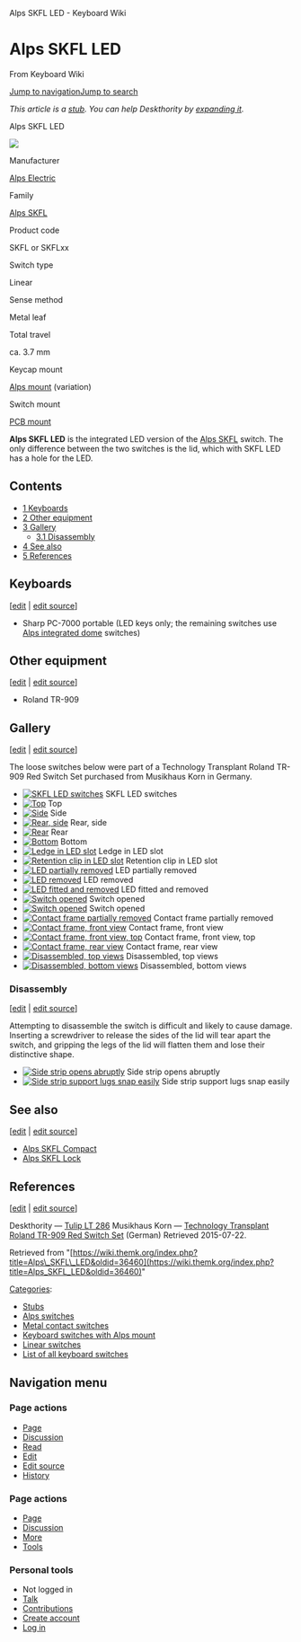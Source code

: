 Alps SKFL LED - Keyboard Wiki

Alps SKFL LED
=============

From Keyboard Wiki 

[Jump to navigation](https://wiki.themk.org/index.php/Alps_SKFL_LED#column-one)[Jump to search](https://wiki.themk.org/index.php/Alps_SKFL_LED#searchInput)

*This article is a [stub](https://wiki.themk.org/index.php/Deskthority:stub "Deskthority:stub"). You can help Deskthority by [expanding it](https://wiki.themk.org/index.php?title=Alps_SKFL_LED&action=edit).*

Alps SKFL LED

[![](https://wiki.themk.org/images/thumb/9/9c/Alps_SKFL_LED_--_angled_view.jpg/500px-Alps_SKFL_LED_--_angled_view.jpg)](https://wiki.themk.org/index.php/File:Alps_SKFL_LED_--_angled_view.jpg)

Manufacturer

[Alps Electric](https://wiki.themk.org/index.php/Alps_Electric "Alps Electric")

Family

[Alps SKFL](https://wiki.themk.org/index.php/Alps_SKFL "Alps SKFL")

Product code

SKFL or SKFLxx

Switch type

Linear

Sense method

Metal leaf

Total travel

ca. 3.7 mm

Keycap mount

[Alps mount](https://wiki.themk.org/index.php/Alps_mount "Alps mount") (variation)

Switch mount

[PCB mount](https://wiki.themk.org/index.php/PCB_mount "PCB mount")

**Alps SKFL LED** is the integrated LED version of the [Alps SKFL](https://wiki.themk.org/index.php/Alps_SKFL "Alps SKFL") switch. The only difference between the two switches is the lid, which with SKFL LED has a hole for the LED.

Contents
--------

*   [1  Keyboards](https://wiki.themk.org/index.php/Alps_SKFL_LED#Keyboards)
*   [2  Other equipment](https://wiki.themk.org/index.php/Alps_SKFL_LED#Other_equipment)
*   [3  Gallery](https://wiki.themk.org/index.php/Alps_SKFL_LED#Gallery)
    *   [3.1  Disassembly](https://wiki.themk.org/index.php/Alps_SKFL_LED#Disassembly)
*   [4  See also](https://wiki.themk.org/index.php/Alps_SKFL_LED#See_also)
*   [5  References](https://wiki.themk.org/index.php/Alps_SKFL_LED#References)

Keyboards
---------

\[[edit](https://wiki.themk.org/index.php?title=Alps_SKFL_LED&veaction=edit&section=1 "Edit section: Keyboards") | [edit source](https://wiki.themk.org/index.php?title=Alps_SKFL_LED&action=edit&section=1 "Edit section's source code: Keyboards")\]

*   Sharp PC-7000 portable (LED keys only; the remaining switches use [Alps integrated dome](https://wiki.themk.org/index.php/Alps_integrated_dome "Alps integrated dome") switches)<ref name="Sharp-PC-7000" />

Other equipment
---------------

\[[edit](https://wiki.themk.org/index.php?title=Alps_SKFL_LED&veaction=edit&section=2 "Edit section: Other equipment") | [edit source](https://wiki.themk.org/index.php?title=Alps_SKFL_LED&action=edit&section=2 "Edit section's source code: Other equipment")\]

*   Roland TR-909<ref name="Roland\_TR909" />

Gallery
-------

\[[edit](https://wiki.themk.org/index.php?title=Alps_SKFL_LED&veaction=edit&section=3 "Edit section: Gallery") | [edit source](https://wiki.themk.org/index.php?title=Alps_SKFL_LED&action=edit&section=3 "Edit section's source code: Gallery")\]

The loose switches below were part of a Technology Transplant Roland TR-909 Red Switch Set purchased from Musikhaus Korn in Germany.

*   [![SKFL LED switches](https://wiki.themk.org/images/thumb/5/58/Alps_SKFL_LED_--_assorted.jpg/499px-Alps_SKFL_LED_--_assorted.jpg)](https://wiki.themk.org/index.php/File:Alps_SKFL_LED_--_assorted.jpg "SKFL LED switches") SKFL LED switches 
*   [![Top](https://wiki.themk.org/images/thumb/9/9c/Alps_SKFL_LED_--_angled_view.jpg/499px-Alps_SKFL_LED_--_angled_view.jpg)](https://wiki.themk.org/index.php/File:Alps_SKFL_LED_--_angled_view.jpg "Top") Top 
*   [![Side](https://wiki.themk.org/images/thumb/a/a6/Alps_SKFL_LED_--_side.jpg/499px-Alps_SKFL_LED_--_side.jpg)](https://wiki.themk.org/index.php/File:Alps_SKFL_LED_--_side.jpg "Side") Side 
*   [![Rear, side](https://wiki.themk.org/images/thumb/6/63/Alps_SKFL_LED_--_rear_angled_view.jpg/499px-Alps_SKFL_LED_--_rear_angled_view.jpg)](https://wiki.themk.org/index.php/File:Alps_SKFL_LED_--_rear_angled_view.jpg "Rear, side") Rear, side 
*   [![Rear](https://wiki.themk.org/images/thumb/a/a5/Alps_SKFL_LED_--_rear_view.jpg/499px-Alps_SKFL_LED_--_rear_view.jpg)](https://wiki.themk.org/index.php/File:Alps_SKFL_LED_--_rear_view.jpg "Rear") Rear 
*   [![Bottom](https://wiki.themk.org/images/thumb/c/c4/Alps_SKFL_LED_--_bottom_view.jpg/499px-Alps_SKFL_LED_--_bottom_view.jpg)](https://wiki.themk.org/index.php/File:Alps_SKFL_LED_--_bottom_view.jpg "Bottom") Bottom 
*   [![Ledge in LED slot](https://wiki.themk.org/images/thumb/b/be/Alps_SKFL_LED_--_LED_slot_with_ledge.jpg/499px-Alps_SKFL_LED_--_LED_slot_with_ledge.jpg)](https://wiki.themk.org/index.php/File:Alps_SKFL_LED_--_LED_slot_with_ledge.jpg "Ledge in LED slot") Ledge in LED slot 
*   [![Retention clip in LED slot](https://wiki.themk.org/images/thumb/1/14/Alps_SKFL_LED_--_LED_slot_with_retention_clip.jpg/499px-Alps_SKFL_LED_--_LED_slot_with_retention_clip.jpg)](https://wiki.themk.org/index.php/File:Alps_SKFL_LED_--_LED_slot_with_retention_clip.jpg "Retention clip in LED slot") Retention clip in LED slot 
*   [![LED partially removed](https://wiki.themk.org/images/thumb/1/19/Alps_SKFL_LED_--_bottom_view_with_LED_partially_removed.jpg/499px-Alps_SKFL_LED_--_bottom_view_with_LED_partially_removed.jpg)](https://wiki.themk.org/index.php/File:Alps_SKFL_LED_--_bottom_view_with_LED_partially_removed.jpg "LED partially removed") LED partially removed 
*   [![LED removed](https://wiki.themk.org/images/thumb/1/18/Alps_SKFL_LED_--_bottom_view_with_LED_removed.jpg/499px-Alps_SKFL_LED_--_bottom_view_with_LED_removed.jpg)](https://wiki.themk.org/index.php/File:Alps_SKFL_LED_--_bottom_view_with_LED_removed.jpg "LED removed") LED removed 
*   [![LED fitted and removed](https://wiki.themk.org/images/thumb/8/8c/Alps_SKFL_LED_--_LED_fitted_vs_removed.jpg/499px-Alps_SKFL_LED_--_LED_fitted_vs_removed.jpg)](https://wiki.themk.org/index.php/File:Alps_SKFL_LED_--_LED_fitted_vs_removed.jpg "LED fitted and removed") LED fitted and removed 
*   [![Switch opened](https://wiki.themk.org/images/thumb/e/e2/Alps_SKFL_LED_--_opened.jpg/499px-Alps_SKFL_LED_--_opened.jpg)](https://wiki.themk.org/index.php/File:Alps_SKFL_LED_--_opened.jpg "Switch opened") Switch opened 
*   [![Switch opened](https://wiki.themk.org/images/thumb/d/df/Alps_SKFL_LED_--_opened%2C_from_rear.jpg/499px-Alps_SKFL_LED_--_opened%2C_from_rear.jpg)](https://wiki.themk.org/index.php/File:Alps_SKFL_LED_--_opened,_from_rear.jpg "Switch opened") Switch opened 
*   [![Contact frame partially removed](https://wiki.themk.org/images/thumb/e/e7/Alps_SKFL_LED_--_contact_frame_partially_removed.jpg/499px-Alps_SKFL_LED_--_contact_frame_partially_removed.jpg)](https://wiki.themk.org/index.php/File:Alps_SKFL_LED_--_contact_frame_partially_removed.jpg "Contact frame partially removed") Contact frame partially removed 
*   [![Contact frame, front view](https://wiki.themk.org/images/thumb/1/16/Alps_SKFL_--_contact_frame%2C_front.jpg/499px-Alps_SKFL_--_contact_frame%2C_front.jpg)](https://wiki.themk.org/index.php/File:Alps_SKFL_--_contact_frame,_front.jpg "Contact frame, front view") Contact frame, front view 
*   [![Contact frame, front view, top](https://wiki.themk.org/images/thumb/4/45/Alps_SKFL_--_contact_frame%2C_front_top.jpg/497px-Alps_SKFL_--_contact_frame%2C_front_top.jpg)](https://wiki.themk.org/index.php/File:Alps_SKFL_--_contact_frame,_front_top.jpg "Contact frame, front view, top") Contact frame, front view, top 
*   [![Contact frame, rear view](https://wiki.themk.org/images/thumb/a/a7/Alps_SKFL_--_contact_frame%2C_rear.jpg/499px-Alps_SKFL_--_contact_frame%2C_rear.jpg)](https://wiki.themk.org/index.php/File:Alps_SKFL_--_contact_frame,_rear.jpg "Contact frame, rear view") Contact frame, rear view 
*   [![Disassembled, top views](https://wiki.themk.org/images/thumb/d/d0/Alps_SKFL_LED_--_disassembled%2C_top_views.jpg/499px-Alps_SKFL_LED_--_disassembled%2C_top_views.jpg)](https://wiki.themk.org/index.php/File:Alps_SKFL_LED_--_disassembled,_top_views.jpg "Disassembled, top views") Disassembled, top views 
*   [![Disassembled, bottom views](https://wiki.themk.org/images/thumb/0/05/Alps_SKFL_LED_--_disassembled%2C_bottom_views.jpg/499px-Alps_SKFL_LED_--_disassembled%2C_bottom_views.jpg)](https://wiki.themk.org/index.php/File:Alps_SKFL_LED_--_disassembled,_bottom_views.jpg "Disassembled, bottom views") Disassembled, bottom views 

### Disassembly

\[[edit](https://wiki.themk.org/index.php?title=Alps_SKFL_LED&veaction=edit&section=4 "Edit section: Disassembly") | [edit source](https://wiki.themk.org/index.php?title=Alps_SKFL_LED&action=edit&section=4 "Edit section's source code: Disassembly")\]

Attempting to disassemble the switch is difficult and likely to cause damage. Inserting a screwdriver to release the sides of the lid will tear apart the switch, and gripping the legs of the lid will flatten them and lose their distinctive shape.

*   [![Side strip opens abruptly](https://wiki.themk.org/images/thumb/7/7e/Alps_SKFL_LED_--_switch_open_damage_1.jpg/499px-Alps_SKFL_LED_--_switch_open_damage_1.jpg)](https://wiki.themk.org/index.php/File:Alps_SKFL_LED_--_switch_open_damage_1.jpg "Side strip opens abruptly") Side strip opens abruptly 
*   [![Side strip support lugs snap easily](https://wiki.themk.org/images/thumb/5/53/Alps_SKFL_LED_--_switch_open_damage_2.jpg/499px-Alps_SKFL_LED_--_switch_open_damage_2.jpg)](https://wiki.themk.org/index.php/File:Alps_SKFL_LED_--_switch_open_damage_2.jpg "Side strip support lugs snap easily") Side strip support lugs snap easily 

See also
--------

\[[edit](https://wiki.themk.org/index.php?title=Alps_SKFL_LED&veaction=edit&section=5 "Edit section: See also") | [edit source](https://wiki.themk.org/index.php?title=Alps_SKFL_LED&action=edit&section=5 "Edit section's source code: See also")\]

*   [Alps SKFL Compact](https://wiki.themk.org/index.php/Alps_SKFL_Compact "Alps SKFL Compact")
*   [Alps SKFL Lock](https://wiki.themk.org/index.php/Alps_SKFL_Lock "Alps SKFL Lock")

References
----------

\[[edit](https://wiki.themk.org/index.php?title=Alps_SKFL_LED&veaction=edit&section=6 "Edit section: References") | [edit source](https://wiki.themk.org/index.php?title=Alps_SKFL_LED&action=edit&section=6 "Edit section's source code: References")\]

<references> <ref name="Sharp-PC-7000">Deskthority — [Tulip LT 286](http://deskthority.net/photos-videos-f8/tulip-lt-286-t6566.html)</ref> <ref name="Roland\_TR909">Musikhaus Korn — [Technology Transplant Roland TR-909 Red Switch Set](https://www.musikhaus-korn.de/de/Technology-Transplant-Roland-TR-909-Red-Switch-Set.html) (German) Retrieved 2015-07-22.</ref> </references>

Retrieved from "[https://wiki.themk.org/index.php?title=Alps\_SKFL\_LED&oldid=36460](https://wiki.themk.org/index.php?title=Alps_SKFL_LED&oldid=36460)"

[Categories](https://wiki.themk.org/index.php/Special:Categories "Special:Categories"):

*   [Stubs](https://wiki.themk.org/index.php/Category:Stubs "Category:Stubs")
*   [Alps switches](https://wiki.themk.org/index.php/Category:Alps_switches "Category:Alps switches")
*   [Metal contact switches](https://wiki.themk.org/index.php/Category:Metal_contact_switches "Category:Metal contact switches")
*   [Keyboard switches with Alps mount](https://wiki.themk.org/index.php/Category:Keyboard_switches_with_Alps_mount "Category:Keyboard switches with Alps mount")
*   [Linear switches](https://wiki.themk.org/index.php/Category:Linear_switches "Category:Linear switches")
*   [List of all keyboard switches](https://wiki.themk.org/index.php/Category:List_of_all_keyboard_switches "Category:List of all keyboard switches")

Navigation menu
---------------

### Page actions

*   [Page](https://wiki.themk.org/index.php/Alps_SKFL_LED "View the content page [c]")
*   [Discussion](https://wiki.themk.org/index.php?title=Talk:Alps_SKFL_LED&action=edit&redlink=1 "Discussion about the content page (page does not exist) [t]")
*   [Read](https://wiki.themk.org/index.php/Alps_SKFL_LED)
*   [Edit](https://wiki.themk.org/index.php?title=Alps_SKFL_LED&veaction=edit "Edit this page [v]")
*   [Edit source](https://wiki.themk.org/index.php?title=Alps_SKFL_LED&action=edit "Edit the source code of this page [e]")
*   [History](https://wiki.themk.org/index.php?title=Alps_SKFL_LED&action=history "Past revisions of this page [h]")

### Page actions

*   [Page](https://wiki.themk.org/index.php/Alps_SKFL_LED "Page")
*   [Discussion](https://wiki.themk.org/index.php?title=Talk:Alps_SKFL_LED&action=edit&redlink=1 " (page does not exist)")
*   [More](https://wiki.themk.org/index.php/Alps_SKFL_LED#p-cactions)
*   [Tools](https://wiki.themk.org/index.php/Alps_SKFL_LED#p-tb "Tools")

### Personal tools

*   Not logged in
*   [Talk](https://wiki.themk.org/index.php/Special:MyTalk "Discussion about edits from this IP address [n]")
*   [Contributions](https://wiki.themk.org/index.php/Special:MyContributions "A list of edits made from this IP address [y]")
*   [Create account](https://wiki.themk.org/index.php?title=Special:CreateAccount&returnto=Alps+SKFL+LED "You are encouraged to create an account and log in; however, it is not mandatory")
*   [Log in](https://wiki.themk.org/index.php?title=Special:UserLogin&returnto=Alps+SKFL+LED "You are encouraged to log in; however, it is not mandatory [o]")

[](https://wiki.themk.org/index.php/Main_Page) [](https://wiki.themk.org/index.php/Alps_SKFL_LED#sidebar "Jump to navigation")[](https://wiki.themk.org/index.php/Alps_SKFL_LED#p-personal "user tools")[](https://wiki.themk.org/index.php/Alps_SKFL_LED#globalWrapper "back to top")